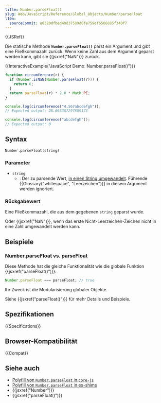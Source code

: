 ```yaml
---
title: Number.parseFloat()
slug: Web/JavaScript/Reference/Global_Objects/Number/parseFloat
l10n:
  sourceCommit: e8320dfbed49d37589d0fe759ef6506885f340f7
---
```


{{JSRef}}

Die statische Methode **`Number.parseFloat()`** parst ein Argument und gibt eine Fließkommazahl zurück. Wenn keine Zahl aus dem Argument geparst werden kann, gibt sie {{jsxref("NaN")}} zurück.

{{InteractiveExample("JavaScript Demo: Number.parseFloat()")}}

```js interactive-example
function circumference(r) {
  if (Number.isNaN(Number.parseFloat(r))) {
    return 0;
  }
  return parseFloat(r) * 2.0 * Math.PI;
}

console.log(circumference("4.567abcdefgh"));
// Expected output: 28.695307297889173

console.log(circumference("abcdefgh"));
// Expected output: 0
```

## Syntax

```js-nolint
Number.parseFloat(string)
```

### Parameter

- `string`
  - : Der zu parsende Wert, [in einen String umgewandelt](/de/docs/Web/JavaScript/Reference/Global_Objects/String#string_coercion). Führende {{Glossary("whitespace", "Leerzeichen")}} in diesem Argument werden ignoriert.

### Rückgabewert

Eine Fließkommazahl, die aus dem gegebenen `string` geparst wurde.

Oder {{jsxref("NaN")}}, wenn das erste Nicht-Leerzeichen-Zeichen nicht in eine Zahl umgewandelt werden kann.

## Beispiele

### Number.parseFloat vs. parseFloat

Diese Methode hat die gleiche Funktionalität wie die globale Funktion {{jsxref("parseFloat()")}}:

```js
Number.parseFloat === parseFloat; // true
```

Ihr Zweck ist die Modularisierung globaler Objekte.

Siehe {{jsxref("parseFloat()")}} für mehr Details und Beispiele.

## Spezifikationen

{{Specifications}}

## Browser-Kompatibilität

{{Compat}}

## Siehe auch

- [Polyfill von `Number.parseFloat` in `core-js`](https://github.com/zloirock/core-js#ecmascript-number)
- [Polyfill von `Number.parseFloat` in es-shims](https://www.npmjs.com/package/number.parsefloat)
- {{jsxref("Number")}}
- {{jsxref("parseFloat()")}}
